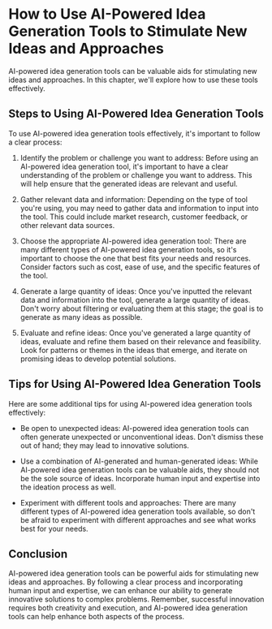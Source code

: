 # How to Use AI-Powered Idea Generation Tools to Stimulate New Ideas and Approaches

AI-powered idea generation tools can be valuable aids for stimulating new ideas and approaches. In this chapter, we'll explore how to use these tools effectively.

Steps to Using AI-Powered Idea Generation Tools
-----------------------------------------------

To use AI-powered idea generation tools effectively, it's important to follow a clear process:

1. Identify the problem or challenge you want to address: Before using an AI-powered idea generation tool, it's important to have a clear understanding of the problem or challenge you want to address. This will help ensure that the generated ideas are relevant and useful.

2. Gather relevant data and information: Depending on the type of tool you're using, you may need to gather data and information to input into the tool. This could include market research, customer feedback, or other relevant data sources.

3. Choose the appropriate AI-powered idea generation tool: There are many different types of AI-powered idea generation tools, so it's important to choose the one that best fits your needs and resources. Consider factors such as cost, ease of use, and the specific features of the tool.

4. Generate a large quantity of ideas: Once you've inputted the relevant data and information into the tool, generate a large quantity of ideas. Don't worry about filtering or evaluating them at this stage; the goal is to generate as many ideas as possible.

5. Evaluate and refine ideas: Once you've generated a large quantity of ideas, evaluate and refine them based on their relevance and feasibility. Look for patterns or themes in the ideas that emerge, and iterate on promising ideas to develop potential solutions.

Tips for Using AI-Powered Idea Generation Tools
-----------------------------------------------

Here are some additional tips for using AI-powered idea generation tools effectively:

* Be open to unexpected ideas: AI-powered idea generation tools can often generate unexpected or unconventional ideas. Don't dismiss these out of hand; they may lead to innovative solutions.

* Use a combination of AI-generated and human-generated ideas: While AI-powered idea generation tools can be valuable aids, they should not be the sole source of ideas. Incorporate human input and expertise into the ideation process as well.

* Experiment with different tools and approaches: There are many different types of AI-powered idea generation tools available, so don't be afraid to experiment with different approaches and see what works best for your needs.

Conclusion
----------

AI-powered idea generation tools can be powerful aids for stimulating new ideas and approaches. By following a clear process and incorporating human input and expertise, we can enhance our ability to generate innovative solutions to complex problems. Remember, successful innovation requires both creativity and execution, and AI-powered idea generation tools can help enhance both aspects of the process.
